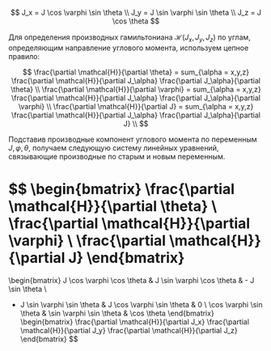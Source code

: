$$
J_x = J \cos \varphi \sin \theta \\
J_y = J \sin \varphi \sin \theta \\
J_z = J \cos \theta
$$


Для определения производных гамильтониана $\mathcal{H}(J_x, J_y, J_z)$ по углам, определяющим направление углового момента, используем цепное правило:


$$
\frac{\partial \mathcal{H}}{\partial \theta} = sum_{\alpha = x,y,z} \frac{\partial \mathcal{H}}{\partial J_\alpha} \frac{\partial J_\alpha}{\partial \theta} \\
\frac{\partial \mathcal{H}}{\partial \varphi} = sum_{\alpha = x,y,z} \frac{\partial \mathcal{H}}{\partial J_\alpha} \frac{\partial J_\alpha}{\partial \varphi} \\
\frac{\partial \mathcal{H}}{\partial J} = sum_{\alpha = x,y,z} \frac{\partial \mathcal{H}}{\partial J_\alpha} \frac{\partial J_\alpha}{\partial J} \\
$$

Подставив производные компонент углового момента по переменным $J, \varphi, \theta$, получаем следующую систему линейных уравнений, связывающие производные по старым и новым переменным.

$$
\begin{bmatrix}
\frac{\partial \mathcal{H}}{\partial \theta} \\
\frac{\partial \mathcal{H}}{\partial \varphi} \\
\frac{\partial \mathcal{H}}{\partial J}
\end{bmatrix}
=
\begin{bmatrix}
J \cos \varphi \cos \theta & J \sin \varphi \cos \theta & - J \sin \theta \\
- J \sin \varphi \sin \theta & J \cos \varphi \sin \theta & 0 \\
\cos \varphi \sin \theta & \sin \varphi \sin \theta & \cos \theta 
\end{bmatrix}
\begin{bmatrix}
\frac{\partial \mathcal{H}}{\partial J_x}
\frac{\partial \mathcal{H}}{\partial J_y}
\frac{\partial \mathcal{H}}{\partial J_z}
\end{bmatrix}
$$

